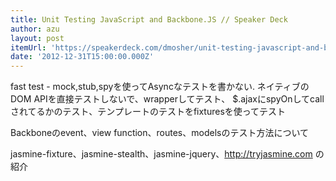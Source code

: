 ```yaml
---
title: Unit Testing JavaScript and Backbone.JS // Speaker Deck
author: azu
layout: post
itemUrl: 'https://speakerdeck.com/dmosher/unit-testing-javascript-and-backbonejs'
date: '2012-12-31T15:00:00.000Z'
---
```

fast test - mock,stub,spyを使ってAsyncなテストを書かない. ネイティブのDOM APIを直接テストしないで、wrapperしてテスト、 $.ajaxにspyOnしてcallされてるかのテスト、テンプレートのテストをfixturesを使ってテスト

Backboneのevent、view function、routes、modelsのテスト方法について

jasmine-fixture、jasmine-stealth、jasmine-jquery、http://tryjasmine.com の紹介
